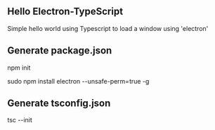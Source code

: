 ## Hello Electron-TypeScript
Simple hello world using Typescript to load a window using 'electron'

## Generate package.json

npm init

sudo npm install electron --unsafe-perm=true -g

## Generate tsconfig.json
tsc --init
